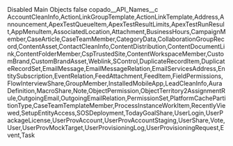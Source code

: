 <?xml version="1.0" encoding="UTF-8"?>
<CustomMetadata xmlns="http://soap.sforce.com/2006/04/metadata" xmlns:xsi="http://www.w3.org/2001/XMLSchema-instance" xmlns:xsd="http://www.w3.org/2001/XMLSchema">
    <label>Disabled Main Objects</label>
    <protected>false</protected>
    <values>
        <field>copado__API_Names__c</field>
        <value xsi:type="xsd:string">AccountCleanInfo,ActionLinkGroupTemplate,ActionLinkTemplate,Address,Announcement,ApexTestQueueItem,ApexTestResultLimits,ApexTestRunResult,AppMenuItem,AssociatedLocation,Attachment,BusinessHours,CampaignMember,CaseArticle,CaseTeamMember,CategoryData,CollaborationGroupRecord,ContentAsset,ContactCleanInfo,ContentDistribution,ContentDocumentLink,ContentFolderMember,CspTrustedSite,ContentWorkspaceMember,CustomBrand,CustomBrandAsset,Weblink,SControl,DuplicateRecordItem,DuplicateRecordSet,EmailMessage,EmailMessageRelation,EmailServicesAddress,EntitySubscription,EventRelation,FeedAttachment,FeedItem,FieldPermissions,FlowInterviewShare,GroupMember,InstalledMobileApp,LeadCleanInfo,AuraDefinition,MacroShare,Note,ObjectPermission,ObjectTerritory2AssignmentRule,OutgoingEmail,OutgoingEmailRelation,PermissionSet,PlatformCachePartitionType,CaseTeamTemplateMember,ProcessInstanceWorkItem,RecentlyViewed,SetupEntityAccess,SOSDeployment,TodayGoalShare,UserLogin,UserPackageLicense,UserProvAccount,UserProvAccountStaging,UserShare,Vote,User,UserProvMockTarget,UserProvisioningLog,UserProvisioningRequest,Event,Task</value>
    </values>
</CustomMetadata>
